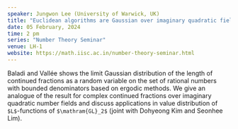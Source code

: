 ```yaml
---
speaker: Jungwon Lee (University of Warwick, UK)
title: "Euclidean algorithms are Gaussian over imaginary quadratic fields"
date: 05 February, 2024
time: 2 pm
series: "Number Theory Seminar"
venue: LH-1
website: https://math.iisc.ac.in/number-theory-seminar.html
---
```


Baladi and Vallée shows the limit Gaussian distribution of the length of continued fractions as a random variable on the set of rational numbers with bounded denominators based on ergodic methods. We give an analogue of the result for complex continued fractions over imaginary quadratic number fields and discuss applications in value distribution of `$L$`-functions of `$\mathram{GL}_2$` (joint with Dohyeong Kim and Seonhee Lim).
